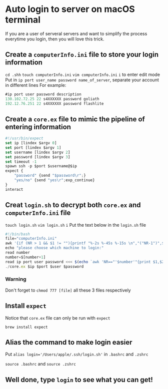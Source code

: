 # Auto login to server on macOS terminal

If you are a user of serveral servers and want to simplify the process everytime you login, then you will love this trick.

## Create a `computerInfo.ini` file to store your login information

`cd .shh`
`touch computerInfo.ini`
`vim computerInfo.ini`
`i` to enter edit mode
Put in `ip port user_name password name_of_server`, separate your account in different lines
For example:
```js
#ip port user password description
130.102.72.25 22 s4XXXXXX password goliath
192.12.76.251 22 s4XXXXXX password flashlite
```

## Create a `core.ex` file to mimic the pipeline of entering information

```js
#!/usr/bin/expect
set ip [lindex $argv 0]
set port [lindex $argv 1]
set username [lindex $argv 2]
set password [lindex $argv 3]
set timeout -1
spawn ssh -p $port $username@$ip
expect {
    "password" {send "$password\r";}
    "yes/no" {send "yes\r";exp_continue}
}
interact
```

## Creat `login.sh` to decrypt both `core.ex` and `computerInfo.ini` file

`touch login.sh`
`vim login.sh`
`i`
Put the text below in the `login.sh` file

```js
#!/bin/bash
file="computerInfo.ini"
awk '{if (NR > 1 && $1 != ""){printf "%-2s %-45s %-15s \n","("NR-1")",$5,$1}}' $file
echo "please choose which machine to login:"
read number
number=$[number+1]
read ip port user password <<< $(echo `awk 'NR=="'$number'"{print $1,$2,$3,$4}' $file`)
./core.ex $ip $port $user $password
```

### Warning

Don't forget to `chmod 777 [file]` all these 3 files respectively

## Install `expect`

Notice that `core.ex` file can only be run with `expect`

`brew install expect`

## Alias the command to make login easier

Put `alias login='/Users/apple/.ssh/login.sh'` in `.bashrc` and `.zshrc`

`source .bashrc` and `source .zshrc`

## Well done, type `login` to see what you can get!
